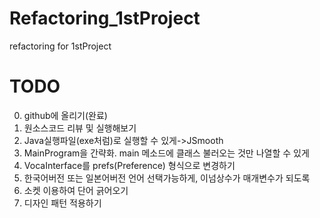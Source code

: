 # Refactoring_1stProject
refactoring for 1stProject

# TODO
0. github에 올리기(완료)
1. 원소스코드 리뷰 및 실행해보기
2. Java실행파일(exe처럼)로 실행할 수 있게->JSmooth
3. MainProgram을 간략화. main 메소드에 클래스 불러오는 것만 나열할 수 있게
4. VocaInterface를 prefs(Preference) 형식으로 변경하기
5. 한국어버전 또는 일본어버전 언어 선택가능하게, 이넘상수가 매개변수가 되도록
6. 소켓 이용하여 단어 긁어오기
7. 디자인 패턴 적용하기
